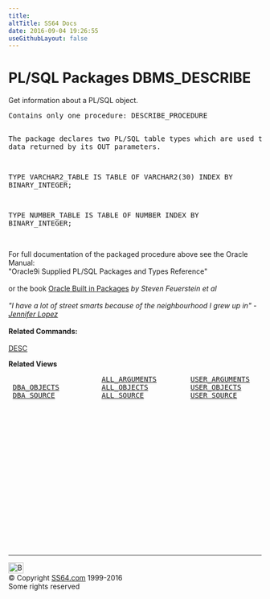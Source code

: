 ```yaml
---
title:
altTitle: SS64 Docs
date: 2016-09-04 19:26:55
useGithubLayout: false
---
```

<!-- #BeginLibraryItem "/Library/head_orapack.lbi" --><!-- #EndLibraryItem --><h1>PL/SQL Packages DBMS_DESCRIBE</h1> 
<p>Get information about a PL/SQL object.</p>
<pre>Contains only one procedure: DESCRIBE_PROCEDURE

The package declares two PL/SQL table types which are used 
to hold data returned by its OUT parameters.

TYPE VARCHAR2_TABLE IS TABLE OF VARCHAR2(30)
    INDEX BY BINARY_INTEGER;

TYPE NUMBER_TABLE IS TABLE OF NUMBER
    INDEX BY BINARY_INTEGER;</pre>
<p><b><br></b>For full documentation of the packaged procedure above see the Oracle Manual:<br>"Oracle9i Supplied PL/SQL Packages and Types Reference"<b><br><br></b>or the book <a href="../links/orasqllinks.html">Oracle Built in Packages</a> <i>by Steven Feuerstein et al</i><b><br><br>
  </b><i>"I have a lot of street smarts because of the neighbourhood I grew 
  up in" - <a href="http://www.amazon.com/exec/obidos/ASIN/B00004Z4T0/ss64">Jennifer 
  Lopez</a></i><b><br>
  <br>
Related Commands:<br><br></b><a href="../ora/desc.html">DESC</a></p>
<p><b>Related Views</b></p>
<pre>                      <a href="../orad/ALL_ARGUMENTS.html">ALL_ARGUMENTS</a>        <a href="../orad/USER_ARGUMENTS.html">USER_ARGUMENTS</a>
 <a href="../orad/DBA_OBJECTS.html">DBA_OBJECTS</a>          <a href="../orad/ALL_OBJECTS.html">ALL_OBJECTS</a>          <a href="../orad/USER_OBJECTS.html">USER_OBJECTS</a>         <a href="../orad/SYS_OBJECTS.html">SYS_OBJECTS</a> 
 <a href="../orad/DBA_SOURCE.html">DBA_SOURCE</a>           <a href="../orad/ALL_SOURCE.html">ALL_SOURCE</a>           <a href="../orad/USER_SOURCE.html">USER_SOURCE</a> </pre>
<p><span class="body"><br>
  </span></p><!-- #BeginLibraryItem "/Library/foot_ora.lbi" --><p>
<!-- oracle-footer -->
<ins class="adsbygoogle" style="display:inline-block;width:300px;height:250px" data-ad-client="ca-pub-6140977852749469" data-ad-slot="4275490898"></ins>
<script>
(adsbygoogle = window.adsbygoogle || []).push({});
</script></p>
<hr>
<div id="bl" class="footer"><a href="DBMS_DESCRIBE.html#"><img src="../images/top.png" width="30" height="22" alt="Back to the Top"></a></div>
<div id="br" class="footer, tagline">© Copyright <a href="../index.html">SS64.com</a> 1999-2016<br>
Some rights reserved</div><!-- #EndLibraryItem -->


